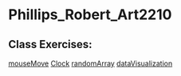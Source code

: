 # Phillips_Robert_Art2210

## Class Exercises:

[mouseMove](https://rmphill0210.github.io/Personal/Exercises/Phillips_Robert_Art2210_mouseMove_Fall2019/mouseMouve.html)
[Clock](https://rmphill0210.github.io/Personal/Exercises/Phillips_Robert_Art2210_Clock_Fall2019/Clock.html)
[randomArray](https://rmphill0210.github.io/Personal/Exercises/Phillips_Robert_Art2210_randomArray_Fall2019/randomArray.html)
[dataVisualization](https://rmphill0210.github.io/Personal/Exercises)





